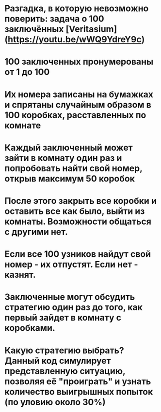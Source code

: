 # Разгадка, в которую невозможно поверить: задача о 100 заключённых [Veritasium] (https://youtu.be/wWQ9YdreY9c)
# 100 заключенных пронумерованы от 1 до 100
# Их номера записаны на бумажках и спрятаны случайным образом в 100 коробках, расставленных по комнате
# Каждый заключенный может зайти в комнату один раз и попробовать найти свой номер, открыв максимум 50 коробок
# После этого закрыть все коробки и оставить все как было, выйти из комнаты. Возможности общаться с другими нет.
# Если все 100 узников найдут свой номер - их отпустят. Если нет - казнят.
# Заключенные могут обсудить стратегию один раз до того, как первый зайдет в комнату с коробками.
# Какую стратегию выбрать? Данный код симулирует представленную ситуацию, позволяя её "проиграть" и узнать количество выигрышных попыток (по уловию около 30%)
